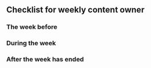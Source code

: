 ## Checklist for weekly content owner

### The week before 


### During the week


### After the week has ended 